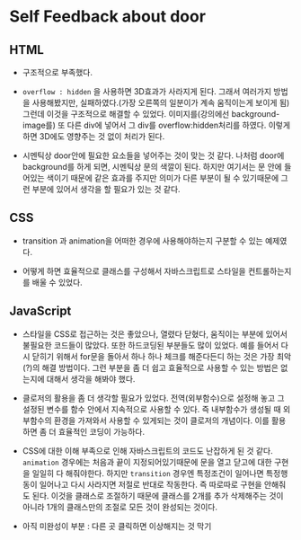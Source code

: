 # Self Feedback about door

## HTML

-   구조적으로 부족했다.
-   `overflow : hidden` 을 사용하면 3D효과가 사라지게 된다. 그래서 여러가지 방법을 사용해봤지만, 실패하였다.(가장 오른쪽의 일분이가 계속 움직이는게 보이게 됨) 그런데 이것을 구조적으로 해결할 수 있었다. 이미지를(강의에선 background-image를) 또 다른 div에 넣어서 그 div를 overflow:hidden처리를 하였다. 이렇게 하면 3D에도 영향주는 것 없이 처리가 된다.

-   시멘틱상 door안에 필요한 요소들을 넣어주는 것이 맞는 것 같다. 나처럼 door에 background를 하게 되면, 시멘틱상 문의 색깔이 된다. 하지만 여기서는 문 안에 들어있는 색이기 때문에 같은 효과를 주지만 의미가 다른 부분이 될 수 있기때문에 그런 부분에 있어서 생각을 할 필요가 있는 것 같다.

## CSS

-   transition 과 animation을 어떠한 경우에 사용해야하는지 구분할 수 있는 예제였다.

-   어떻게 하면 효율적으로 클래스를 구성해서 자바스크립트로 스타일을 컨트롤하는지를 배울 수 있었다.

## JavaScript

-   스타일을 CSS로 접근하는 것은 좋았으나, 열렸다 닫혔다, 움직이는 부분에 있어서 불필요한 코드들이 많았다. 또한 하드코딩된 부분들도 많이 있었다. 예를 들어서 다시 닫히기 위해서 for문을 돌아서 하나 하나 체크를 해준다든디 하는 것은 가장 최악(?)의 해결 방법이다. 그런 부분을 좀 더 쉽고 효율적으로 사용할 수 있는 방법은 없는지에 대해서 생각을 해봐야 했다.

-   클로저의 활용을 좀 더 생각할 필요가 있었다. 전역(외부함수)으로 설정해 놓고 그 설정된 변수를 함수 안에서 지속적으로 사용할 수 있다. 즉 내부함수가 생성될 때 외부함수의 환경을 가져와서 사용할 수 있게되는 것이 클로저의 개념이다. 이를 활용하면 좀 더 효율적인 코딩이 가능하다.

-   CSS에 대한 이해 부족으로 인해 자바스크립트의 코드도 난잡하게 된 것 같다. `animation` 경우에는 처음과 끝이 지정되어있기때문에 문을 열고 닫고에 대한 구현을 일일히 다 해줘야한다. 하지만 `transition` 경우엔 특정조건이 일어나면 특정행동이 일어나고 다시 사라지면 저절로 반대로 작동한다. 즉 따로따로 구현을 안해줘도 된다. 이것을 클래스로 조절하기 때문에 클래스를 2개를 추가 삭제해주는 것이 아니라 1개의 클래스만의 조절로 모든 것이 완성되는 것이다.

-   아직 미완성이 부분 : 다른 곳 클릭하면 이상해지는 것 막기
